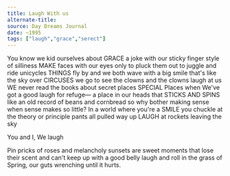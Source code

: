 ```yaml
---
title: Laugh With us
alternate-title:
source: Day Dreams Journal
date: ~1995
tags: ["laugh","grace","serect"]
---
```

You know we kid ourselves about GRACE
a joke with our sticky finger style of silliness MAKE
faces with our eyes only to pluck them out to juggle and ride unicycles THINGS
fly by and we both wave with a big smile that's like the sky over CIRCUSES
we go to see the clowns and the clowns laugh at us WE
never read the books about secret places SPECIAL
Places  when  We've got a good laugh for refuge—
a place in our heads that STICKS AND SPINS
like an old record of beans and cornbread
so why bother
making sense when sense makes so little?
In a world where you're a SMILE
you chuckle at the theory or principle
pants all pulled way up LAUGH
at rockets leaving the sky

You and I,
We laugh

Pin pricks of roses and melancholy sunsets
are sweet moments that lose their scent and can't
keep up with a good belly laugh and roll in the grass
of Spring, our guts wrenching until it hurts.